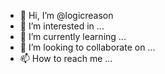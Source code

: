 - 👋 Hi, I’m @logicreason
- 👀 I’m interested in ...
- 🌱 I’m currently learning ...
- 💞️ I’m looking to collaborate on ...
- 📫 How to reach me ...

<!---
logicreason/logicreason is a ✨ special ✨ repository because its `README.md` (this file) appears on your GitHub profile.
You can click the Preview link to take a look at your changes.
--->
